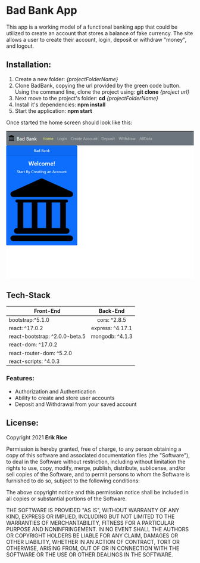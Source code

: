 # Bad Bank App

This app is a working model of a functional banking app that could be utilized to create an account that stores a balance of fake currency. The site allows a user to create their account, login, deposit or withdraw "money", and logout.   

## Installation:

1. Create a new folder: 
        *{projectFolderName}* 
2. Clone BadBank, copying the url provided by the green code button. 
Using the command line, clone the project using: 
    **git clone** *{project url}*  
3. Next move to the project's folder:
     **cd** *{projectFolderName}*
4. Install it's dependencies:
         **npm install**
5. Start the application:
          **npm start**

Once started the home screen should look like this: 


![BadBankHomePage](BadBankHomePage.PNG) 

## Tech-Stack

|            Front-End             |    Back-End      |
| -------------------------------- | :-------------:  |
|  bootstrap:^5.1.0                | cors: ^2.8.5     |
|  react: ^17.0.2                  | express: ^4.17.1 |
|  react-bootstrap: ^2.0.0-beta.5  | mongodb: ^4.1.3  |
|  react-dom: ^17.0.2              |                  |
|  react-router-dom: ^5.2.0        |                  |
|  react-scripts: ^4.0.3           |                  |

### Features:

- Authorization and Authentication
- Ability to create and store user accounts
- Deposit and Withdrawal from your saved account

## License:

Copyright 2021 **Erik Rice**

Permission is hereby granted, free of charge, to any person obtaining a copy of this software and associated documentation files (the "Software"), to deal in the Software without restriction, including without limitation the rights to use, copy, modify, merge, publish, distribute, sublicense, and/or sell copies of the Software, and to permit persons to whom the Software is furnished to do so, subject to the following conditions:

The above copyright notice and this permission notice shall be included in all copies or substantial portions of the Software.

THE SOFTWARE IS PROVIDED "AS IS", WITHOUT WARRANTY OF ANY KIND, EXPRESS OR IMPLIED, INCLUDING BUT NOT LIMITED TO THE WARRANTIES OF MERCHANTABILITY, FITNESS FOR A PARTICULAR PURPOSE AND NONINFRINGEMENT. IN NO EVENT SHALL THE AUTHORS OR COPYRIGHT HOLDERS BE LIABLE FOR ANY CLAIM, DAMAGES OR OTHER LIABILITY, WHETHER IN AN ACTION OF CONTRACT, TORT OR OTHERWISE, ARISING FROM, OUT OF OR IN CONNECTION WITH THE SOFTWARE OR THE USE OR OTHER DEALINGS IN THE SOFTWARE.
